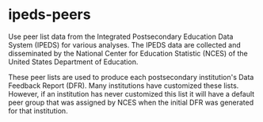 # ipeds-peers
Use peer list data from the Integrated Postsecondary Education Data System (IPEDS) for various analyses.  The IPEDS data are collected and disseminated by the National Center for Education Statistic (NCES) of the United States Department of Education.

These peer lists are used to produce each postsecondary institution's Data Feedback Report (DFR).  Many institutions have customized these lists.  However, if an institution has never customized this list it will have a default peer group that was assigned by NCES when the initial DFR was generated for that institution.  

